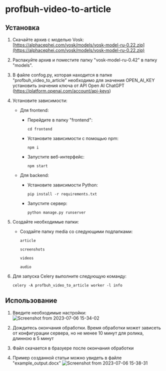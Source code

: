 # profbuh-video-to-article
## Установка

1. Скачайте архив с моделью Vosk:
   [https://alphacephei.com/vosk/models/vosk-model-ru-0.22.zip](https://alphacephei.com/vosk/models/vosk-model-ru-0.22.zip)

2. Распакуйте архив и поместите папку "vosk-model-ru-0.42" в папку "models".

3. В файле confog.py, которая находится в папке "profbuh_video_to_article" необходимо для значения OPEN_AI_KEY установить значения ключа от API Open AI ChatGPT (https://platform.openai.com/account/api-keys)

4. Установите зависимости:
   - Для frontend:
     - Перейдите в папку "frontend":
       ```
       cd frontend
       ```
     - Установите зависимости с помощью npm:
       ```
       npm i
       ```
     - Запустите веб-интерфейс:
       ```
       npm start
       ```

   - Для backend:
     - Установите зависимости Python:
       ```
       pip install -r requirements.txt
       ```
     - Запустите сервер:
       ```
       python manage.py runserver
       ```
5. Создайте необходимые папки:
   - Создайте папку media со следующими подпапками:
       ```
       article
       ```
       ```
       screenshots
       ```
       ```
       videos
       ```
       ```
       audio
       ```
   
6. Для запуска Celery выполните следующую команду:
   ```
   celery -A profbuh_video_to_article worker -l info
   ```


## Использование
1. Введите необходимые настройки:
![Screenshot from 2023-07-06 15-34-02](https://github.com/Viva-Fidel/profbuh-video-to-article/assets/98227548/60b0893c-dd5b-44de-9d3e-269527620594)

2. Дождитесь окончания обработки. Время обработки может зависеть от конфигурации сервера, но не менее 10 минут для ролика, длинною в 5 минут
3. Файл скачается в бразуере после окончания обработки
4. Пример созданной статьи можно увидеть в файле "example_output.docx"
![Screenshot from 2023-07-06 15-38-31](https://github.com/Viva-Fidel/profbuh-video-to-article/assets/98227548/48ef6a18-9a95-4bbb-8f77-907c12e16fff)
